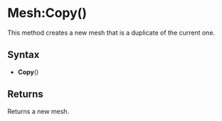 # Mesh:Copy()

This method creates a new mesh that is a duplicate of the current one.

## Syntax

- **Copy**()

## Returns

Returns a new mesh.
